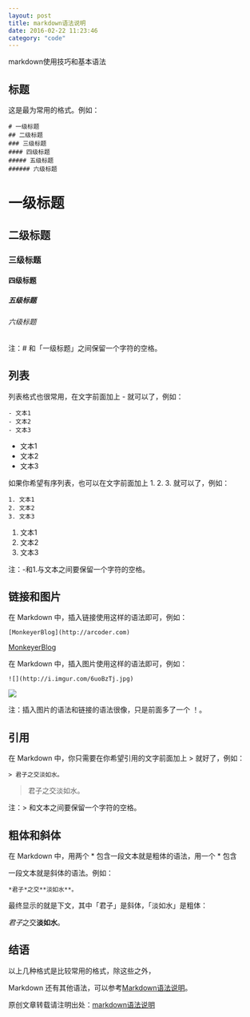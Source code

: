 ```yaml
---
layout: post
title: markdown语法说明
date: 2016-02-22 11:23:46
category: "code"
---
```


markdown使用技巧和基本语法

## 标题

这是最为常用的格式。例如：

    # 一级标题
    ## 二级标题
    ### 三级标题
    #### 四级标题
    ##### 五级标题
    ###### 六级标题

# 一级标题

## 二级标题

### 三级标题

#### 四级标题

##### 五级标题

###### 六级标题

注：# 和「一级标题」之间保留一个字符的空格。

## 列表

列表格式也很常用，在文字前面加上 - 就可以了，例如：

    - 文本1
    - 文本2
    - 文本3

- 文本1
- 文本2
- 文本3

如果你希望有序列表，也可以在文字前面加上 1. 2. 3. 就可以了，例如：

    1. 文本1
    2. 文本2
    3. 文本3

1. 文本1
2. 文本2
3. 文本3
 
注：-和1.与文本之间要保留一个字符的空格。

## 链接和图片

在 Markdown 中，插入链接使用这样的语法即可，例如：

    [MonkeyerBlog](http://arcoder.com)

[MonkeyerBlog](http://arcoder.com)

在 Markdown 中，插入图片使用这样的语法即可，例如：

    ![](http://i.imgur.com/6uoBzTj.jpg)

![](http://i.imgur.com/6uoBzTj.jpg)

注：插入图片的语法和链接的语法很像，只是前面多了一个 ！。

## 引用

在 Markdown 中，你只需要在你希望引用的文字前面加上 > 就好了，例如：

`> 君子之交淡如水。`

> 君子之交淡如水。

注：> 和文本之间要保留一个字符的空格。

## 粗体和斜体

在 Markdown 中，用两个 * 包含一段文本就是粗体的语法，用一个 * 包含

一段文本就是斜体的语法。例如：

`*君子*之交**淡如水**。`

最终显示的就是下文，其中「君子」是斜体，「淡如水」是粗体：

 *君子*之交**淡如水**。

## 结语

以上几种格式是比较常用的格式，除这些之外，

Markdown 还有其他语法，可以参考[Markdown语法说明](http://wowubuntu.com/markdown/)。

原创文章转载请注明出处：[markdown语法说明](http://arcoder.com/code/2016/02/22/code-markdown.html)